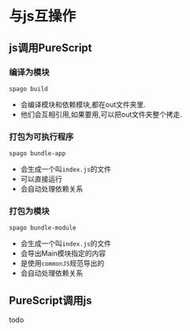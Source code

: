 # 与js互操作

## js调用PureScript

### 编译为模块

```
spago build
```

- 会编译模块和依赖模块,都在out文件夹里.
- 他们会互相引用,如果要用,可以把out文件夹整个拷走.

### 打包为可执行程序

```
spago bundle-app
```

- 会生成一个叫`index.js`的文件
- 可以直接运行
- 会自动处理依赖关系

###  打包为模块

```
spago bundle-module
```

- 会生成一个叫`index.js`的文件
- 会导出Main模块指定的内容
- 是使用`commonJS`规范导出的
- 会自动处理依赖关系

## PureScript调用js

todo